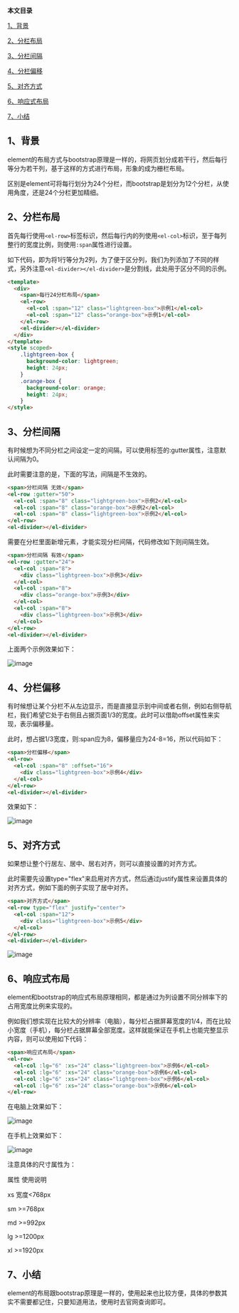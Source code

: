 **本文目录**

[1、背景](#背景)

[2、分栏布局](#分栏布局)

[3、分栏间隔](#分栏间隔)

[4、分栏偏移](#对其方式)

[5、对齐方式](#对其方式)

[6、响应式布局](#响应式布局)

[7、小结](#小结)

## 1、背景

element的布局方式与bootstrap原理是一样的，将网页划分成若干行，然后每行等分为若干列，基于这样的方式进行布局，形象的成为栅栏布局。

区别是element可将每行划分为24个分栏，而bootstrap是划分为12个分栏，从使用角度，还是24个分栏更加精细。

## 2、分栏布局

首先每行使用`<el-row>`标签标识，然后每行内的列使用`<el-col>`标识，至于每列整行的宽度比例，则使用`:span`属性进行设置。

如下代码，即为将1行等分为2列，为了便于区分列，我们为列添加了不同的样式，另外注意`<el-divider></el-divider>`是分割线，此处用于区分不同的示例。

```html
<template>
  <div>
  	<span>每行24分栏布局</span>
    <el-row>
      <el-col :span="12" class="lightgreen-box">示例1</el-col>
      <el-col :span="12" class="orange-box">示例1</el-col>
    </el-row>
    <el-divider></el-divider>
  </div>
</template>
<style scoped>
	.lightgreen-box {
	  background-color: lightgreen;
	  height: 24px;
	}
	.orange-box {
	  background-color: orange;
	  height: 24px;
	}
</style>
```

## 3、分栏间隔

有时候想为不同分栏之间设定一定的间隔，可以使用<el-row>标签的:gutter属性，注意默认间隔为0。

此时需要注意的是，下面的写法，间隔是不生效的。

```html
<span>分栏间隔 无效</span>
<el-row :gutter="50">
  <el-col :span="8" class="lightgreen-box">示例2</el-col>
  <el-col :span="8" class="orange-box">示例2</el-col>
  <el-col :span="8" class="lightgreen-box">示例2</el-col>
</el-row>
<el-divider></el-divider>
```

需要在分栏里面新增元素，才能实现分栏间隔，代码修改如下则间隔生效。

```html
<span>分栏间隔 有效</span>
<el-row :gutter="24">
  <el-col :span="8">
    <div class="lightgreen-box">示例3</div>
  </el-col>
  <el-col :span="8">
    <div class="orange-box">示例3</div>
  </el-col>
  <el-col :span="8">
    <div class="lightgreen-box">示例3</div>
  </el-col>
</el-row>
<el-divider></el-divider>
```

上面两个示例效果如下：

![image](https://github.com/user-attachments/assets/79bf28f5-4977-420a-aed6-8341a1de9dfe)

## 4、分栏偏移

有时候想让某个分栏不从左边显示，而是直接显示到中间或者右侧，例如右侧导航栏，我们希望它处于右侧且占据页面1/3的宽度。此时可以借助offset属性来实现，表示偏移量。

此时，想占据1/3宽度，则:span应为8，偏移量应为24-8=16，所以代码如下：

```html
<span>分栏偏移</span>
<el-row>
  <el-col :span="8" :offset="16">
    <div class="lightgreen-box">示例4</div>
  </el-col>
</el-row>
<el-divider></el-divider>
```

效果如下：

![image](https://github.com/user-attachments/assets/5b56af38-c874-48dd-ac21-94750d5b720e)

## 5、对齐方式

如果想让整个行居左、居中、居右对齐，则可以直接设置<el-row>的对齐方式。

此时需要先设置type="flex"来启用对齐方式，然后通过justify属性来设置具体的对齐方式，例如下面的例子实现了居中对齐。

```html
<span>对齐方式</span>
<el-row type="flex" justify="center">
  <el-col :span="12">
    <div class="lightgreen-box">示例5</div>
  </el-col>
</el-row>
<el-divider></el-divider>
```

![image](https://github.com/user-attachments/assets/ad91213a-e51e-43d5-8f54-70925520c768)

## 6、响应式布局

element和bootstrap的响应式布局原理相同，都是通过为列设置不同分辨率下的占用宽度比例来实现的。

例如我们想实现在比较大的分辨率（电脑），每分栏占据屏幕宽度的1/4，而在比较小宽度（手机），每分栏占据屏幕全部宽度。这样就能保证在手机上也能完整显示内容，则可以使用如下代码：

```html
<span>响应式布局</span>
<el-row>
  <el-col :lg="6" :xs="24" class="lightgreen-box">示例6</el-col>
  <el-col :lg="6" :xs="24" class="orange-box">示例6</el-col>
  <el-col :lg="6" :xs="24" class="lightgreen-box">示例6</el-col>
  <el-col :lg="6" :xs="24" class="orange-box">示例6</el-col>
</el-row>
```

在电脑上效果如下：

![image](https://github.com/user-attachments/assets/51a6e7d6-8242-4038-a0b9-e9ea313c54cd)

在手机上效果如下：

![image](https://github.com/user-attachments/assets/e4fe42f8-7af7-4228-b5a3-ffb50963d9a2)

注意具体的尺寸属性为：


属性	使用说明

xs	宽度<768px

sm	>=768px

md	>=992px

lg	>=1200px

xl	>=1920px


## 7、小结

element的布局跟bootstrap原理是一样的，使用起来也比较方便，具体的参数其实不需要都记住，只要知道用法，使用时去官网查询即可。

